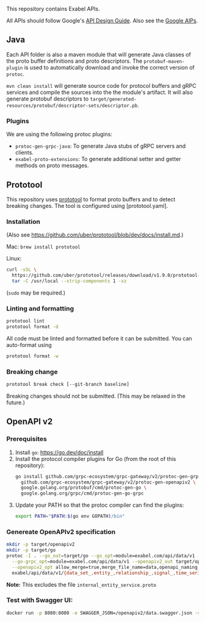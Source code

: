 This repository contains Exabel APIs.

All APIs should follow Google's [API Design Guide](https://cloud.google.com/apis/design/).
Also see the [Google AIPs](https://google.aip.dev/).

## Java

Each API folder is also a maven module that will generate Java classes of the proto buffer
definitions and proto descriptors. The `protobuf-maven-plugin` is used to automatically download
and invoke the correct version of `protoc`.

`mvn clean install` will generate source code for protocol buffers and gRPC services and compile
the sources into the the module's artifact. It will also generate protobuf descriptors to
`target/generated-resources/protobuf/descriptor-sets/descriptor.pb`.

### Plugins

We are using the following protoc plugins:

* `protoc-gen-grpc-java`: To generate Java stubs of gRPC servers and clients.
* `exabel-proto-extensions`: To generate additional setter and getter methods on proto messages.

## Prototool

This repository uses [prototool](https://github.com/uber/prototool) to format proto buffers and to
detect breaking changes. The tool is configured using [prototool.yaml].

### Installation

(Also see https://github.com/uber/prototool/blob/dev/docs/install.md.)

Mac: `brew install prototool`

Linux:
```bash
curl -sSL \
  https://github.com/uber/prototool/releases/download/v1.9.0/prototool-$(uname -s)-$(uname -m).tar.gz | \
  tar -C /usr/local --strip-components 1 -xz
```
(`sudo` may be required.)

### Linting and formatting

```bash
prototool lint
prototool format -d
```

All code must be linted and formatted before it can be submitted. You can auto-format using
```bash
prototool format -w
```

### Breaking change

```bash
prototool break check [--git-branch baseline]
```

Breaking changes should not be submitted. (This may be relaxed in the future.)

## OpenAPI v2

### Prerequisites

1. Install `go`: https://go.dev/doc/install
2. Install the protocol compiler plugins for Go (from the root of this repository):
   ```bash
   go install github.com/grpc-ecosystem/grpc-gateway/v2/protoc-gen-grpc-gateway \
     github.com/grpc-ecosystem/grpc-gateway/v2/protoc-gen-openapiv2 \
     google.golang.org/protobuf/cmd/protoc-gen-go \
     google.golang.org/grpc/cmd/protoc-gen-go-grpc
   ```
5. Update your PATH so that the protoc compiler can find the plugins:
   ```bash
   export PATH="$PATH:$(go env GOPATH)/bin"
   ```

### Genereate OpenAPIv2 specification

```bash
mkdir -p target/openapiv2
mkdir -p target/go
protoc -I . --go_out=target/go --go_opt=module=exabel.com/api/data/v1 --go-grpc_out=target/go \
  --go-grpc_opt=module=exabel.com/api/data/v1 --openapiv2_out target/openapiv2 \
  --openapiv2_opt allow_merge=true,merge_file_name=data,openapi_naming_strategy=fqn,logtostderr=true \
  exabel/api/data/v1/{data_set_,entity_,relationship_,signal_,time_series_,}service.proto
```
**Note:** This excludes the file `internal_entity_service.proto`

### Test with Swagger UI:

```bash
docker run -p 8080:8080 -e SWAGGER_JSON=/openapiv2/data.swagger.json -v ${PWD}/target/openapiv2:/openapiv2 swaggerapi/swagger-ui
```
